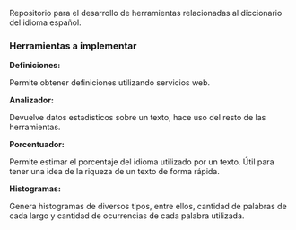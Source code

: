 <p>Repositorio para el desarrollo de herramientas relacionadas al diccionario del idioma español.</p>
<h3>Herramientas a implementar</h3>
<b>Definiciones:</b><p> Permite obtener definiciones utilizando servicios web.</p>
<b>Analizador:</b><p> Devuelve datos estadísticos sobre un texto, hace uso del resto de las herramientas.</p>
<b>Porcentuador:</b><p> Permite estimar el porcentaje del idioma utilizado por un texto. Útil para tener una idea de la riqueza de un texto de forma rápida.</p>
<b>Histogramas:</b><p> Genera histogramas de diversos tipos, entre ellos, cantidad de palabras de cada largo y cantidad de ocurrencias de cada palabra utilizada.</p>
